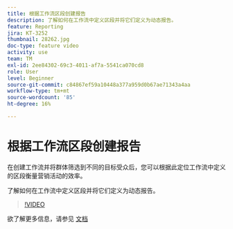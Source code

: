 ```yaml
---
title: 根据工作流区段创建报告
description: 了解如何在工作流中定义区段并将它们定义为动态报告。
feature: Reporting
jira: KT-3252
thumbnail: 28262.jpg
doc-type: feature video
activity: use
team: TM
exl-id: 2ee84302-69c3-4011-af7a-5541ca070cd8
role: User
level: Beginner
source-git-commit: c84867ef59a10448a377a959d0b67ae71343a4aa
workflow-type: tm+mt
source-wordcount: '85'
ht-degree: 16%

---
```


# 根据工作流区段创建报告

在创建工作流并将群体筛选到不同的目标受众后，您可以根据此定位工作流中定义的区段衡量营销活动的效率。

了解如何在工作流中定义区段并将它们定义为动态报告。

>[!VIDEO](https://video.tv.adobe.com/v/28262?quality=12&learn=on)

欲了解更多信息，请参见 [文档](https://experienceleague.adobe.com/docs/campaign-standard/using/reporting/customizing-reports/creating-a-report-workflow-segment.html?lang=en)
